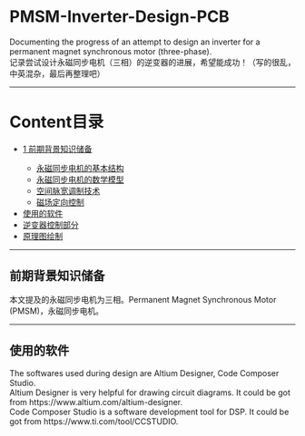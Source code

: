 # PMSM-Inverter-Design-PCB 
<p>Documenting the progress of an attempt to design an inverter for a permanent magnet synchronous motor (three-phase).<br>
记录尝试设计永磁同步电机（三相）的逆变器的进展，希望能成功！（写的很乱，中英混杂，最后再整理吧）</p>
<hr>

# Content目录
<ul>
  <li><a href="1-前期背景知识储备">1 前期背景知识储备</a> </li>
    <ul>
      <li><a href="永磁同步电机的基本结构">永磁同步电机的基本结构</a></li>
      <li><a href="永磁同步电机的数学模型">永磁同步电机的数学模型</a></li>
      <li><a href="空间脉宽调制技术">空间脉宽调制技术</a></li>
      <li><a href="磁场定向控制">磁场定向控制</a></li>
    </ul>
  <li><a href="使用的软件">使用的软件</a></li>
  <li><a href="逆变器控制部分">逆变器控制部分</a></li>
  <li><a href="原理图绘制">原理图绘制</a></li>
</ul>
<hr>

## 前期背景知识储备
<p>本文提及的永磁同步电机为三相。Permanent Magnet Synchronous Motor (PMSM)，永磁同步电机。<br>
<hr>

## 使用的软件
<p>The softwares used during design are Altium Designer, Code Composer Studio.<br>
Altium Designer is very helpful for drawing circuit diagrams. It could be got from https://www.altium.com/altium-designer.<br>
Code Composer Studio is a software development tool for DSP. It could be got from https://www.ti.com/tool/CCSTUDIO.</p>
